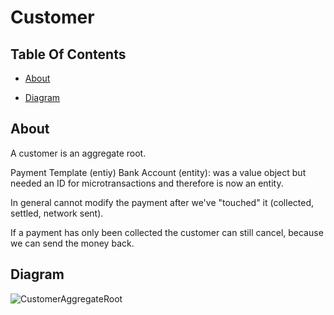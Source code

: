 # Customer

## Table Of Contents

* [About](#about)

* [Diagram](#diagram)

## About

A customer is an aggregate root.

Payment Template (entiy)
Bank Account (entity): was a value object but needed an ID for microtransactions and therefore is now an entity.

In general cannot modify the payment after we've "touched" it (collected, settled, network sent).

If a payment has only been collected the customer can still cancel, because we can send the money back.

## Diagram

![CustomerAggregateRoot](https://raw.githubusercontent.com/AlliedPayment/Documentation/master/KBs/assets/customer_agg_root.png?token=AGnIbV4mJPiA0eh8H2dRzdK7m7YOh_fyks5aZ4ivwA%3D%3D)
